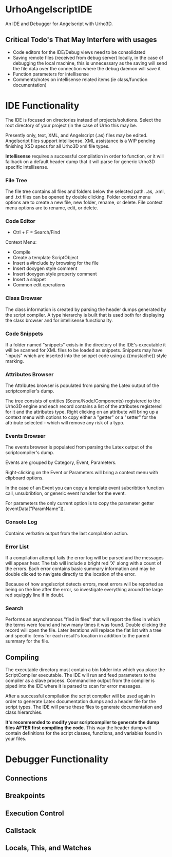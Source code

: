 # UrhoAngelscriptIDE
An IDE and Debugger for Angelscript with Urho3D.

## Critical Todo's That May Interfere with usages

* Code editors for the IDE/Debug views need to be consolidated
* Saving remote files (received from debug server) locally, in the case of debugging the local machine, this is unnecessary as the saving will send the file data over the connection where the debug daemon will save it
* Function parameters for intellisense
* Comments/notes on intellisense related items (ie class/function documentation)

# IDE Functionality
The IDE is focused on directories instead of projects/solutions. Select the root directory of your project (in the case of Urho this may be.

Presently only, text, XML, and Angelscript (.as) files may be edited. Angelscript files support intellisense. XML assistance is a WIP pending finishing XSD specs for all Urho3D xml file types.

**Intellisense** requires a successful compilation in order to function, or it will fallback on a default header dump that it will parse for generic Urho3D specific intellisense.

### File Tree

The file tree contains all files and folders below the selected path. .as, .xml, and .txt files can be opened by double clicking. Folder context menu options are to create a new file, new folder, rename, or delete. File context menu options are to rename, edit, or delete.

### Code Editor

* Ctrl + F = Search/Find

Context Menu:

* Compile
* Create a template ScriptObject
* Insert a #include by browsing for the file
* Insert doxygen style comment
* Insert doxygen style property comment
* Insert a snippet
* Common edit operations

### Class Browser

The class information is created by parsing the header dumps generated by the script compiler. A type hierarchy is built that is used both for displaying the class browser and for intellisense functionality.

### Code Snippets

If a folder named "snippets" exists in the directory of the IDE's executable it will be scanned for XML files to be loaded as snippets. Snippets may have "inputs" which are inserted into the snippet code using a {{mustache}} style marking.

### Attributes Browser

The Attributes browser is populated from parsing the Latex output of the scriptcompiler's dump.

The tree consists of entities (Scene/Node/Components) registered to the Urho3D engine and each record contains a list of the attributes registered for it and the attributes type. Right clicking on an attribute will bring up a context menu with options to copy either a "getter" or a "setter" for the attribute selected - which will remove any risk of a typo.

### Events Browser

The events browser is populated from parsing the Latex output of the scriptcompiler's dump.

Events are grouped by Category, Event, Parameters.

Right-clicking on the Event or Parameters will bring a context menu with clipboard options.

In the case of an Event you can copy a template event subcribtion function call, unsubribtion, or generic event handler for the event.

For parameters the only current option is to copy the parameter getter (eventData["ParamName"]).

### Console Log

Contains verbatim output from the last compilation action.

### Error List

If a compilation attempt fails the error log will be parsed and the messages will appear hear. The tab will include a bright red 'X' along with a count of the errors. Each error contains basic summary information and may be double clicked to navigate directly to the location of the error.

Because of how angelscript detects errors, most errors will be reported as being on the line after the error, so investigate everything around the large red squiggly line if in doubt.

### Search

Performs an asynchronous "find in files" that will report the files in which the terms were found and how many times it was found. Double clicking the record will open the file. Later iterations will replace the flat list with a tree and specific items for each result's location in addition to the parent summary for the file.

## Compiling
The executable directory must contain a bin folder into which you place the ScriptCompiler executable.
The IDE will run and feed parameters to the compiler as a slave process. Commandline output from the compiler is piped
into the IDE where it is parsed to scan for error messages.

After a successful compilation the script compiler will be used again in order to generate Latex documentation dumps and a header file for the script types. The IDE will parse these files to generate documentation and class hierarchies.

**It's recommended to modify your scriptcompiler to generate the dump files AFTER first compiling the code.** This way the header dump will contain definitions for the script classes, functions, and variables found in your files.

# Debugger Functionality

## Connections

## Breakpoints

## Execution Control

## Callstack

## Locals, This, and Watches
